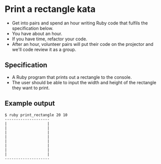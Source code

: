 # Print a rectangle kata

* Get into pairs and spend an hour writing Ruby code that fulfils the specification below.
* You have about an hour.
* If you have time, refactor your code.
* After an hour, volunteer pairs will put their code on the projector and we'll code review it as a group.

## Specification

* A Ruby program that prints out a rectangle to the console.
* The user should be able to input the width and height of the rectangle they want to print.

## Example output

```
$ ruby print_rectangle 20 10
--------------------
|                  |
|                  |
|                  |
|                  |
|                  |
|                  |
|                  |
|                  |
--------------------
```
